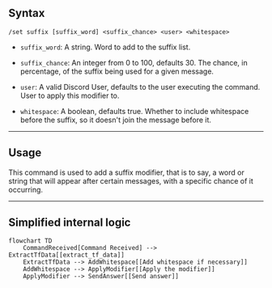 ## Syntax
`/set suffix [suffix_word] <suffix_chance> <user> <whitespace>`

- `suffix_word`: A string. Word to add to the suffix list.

- `suffix_chance`: An integer from 0 to 100, defaults 30. The chance, in percentage,
                   of the suffix being used for a given message.

- `user`: A valid Discord User, defaults to the user executing the command. User to
          apply this modifier to.

- `whitespace`: A boolean, defaults true. Whether to include whitespace before the
                suffix, so it doesn't join the message before it.

---

## Usage
This command is used to add a suffix modifier, that is to say, a word or string that
will appear after certain messages, with a specific chance of it occurring.

---

## Simplified internal logic
```mermaid
flowchart TD
    CommandReceived[Command Received] --> ExtractTfData[[extract_tf_data]]
    ExtractTfData --> AddWhitespace[[Add whitespace if necessary]]
    AddWhitespace --> ApplyModifier[[Apply the modifier]]
    ApplyModifier --> SendAnswer[[Send answer]]
```